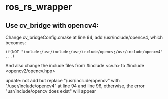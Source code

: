 # ros_rs_wrapper

## Use cv_bridge with opencv4:

Change cv_bridgeConfig.cmake at line 94, add /usr/include/opencv4, which becomes: 

```
if(NOT "include;/usr/include;/usr/include/opencv;/usr/include/opencv4" ...) 
```

And also change the include files from #include <cv.h> to #include <opencv2/opencv.hpp>

update: 
not add but replace "/usr/include/opencv" with "/user/include/opencv4" at line 94 and line 96, otherwise, the error "usr/include/opencv does exist" will appear

